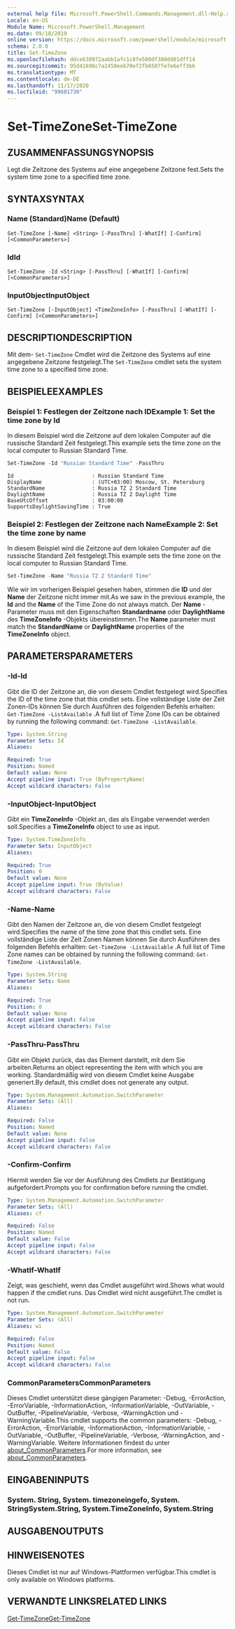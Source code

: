 ```yaml
---
external help file: Microsoft.PowerShell.Commands.Management.dll-Help.xml
Locale: en-US
Module Name: Microsoft.PowerShell.Management
ms.date: 09/18/2019
online version: https://docs.microsoft.com/powershell/module/microsoft.powershell.management/set-timezone?view=powershell-7.2&WT.mc_id=ps-gethelp
schema: 2.0.0
title: Set-TimeZone
ms.openlocfilehash: ddce638972aabb1afc1c8fe500df380dd01dff14
ms.sourcegitcommit: 95d41698c7a2450eeb70ef2fb6507fe7e6eff3b6
ms.translationtype: MT
ms.contentlocale: de-DE
ms.lasthandoff: 11/17/2020
ms.locfileid: "99601730"
---
```

# <span data-ttu-id="cad8a-102">Set-TimeZone</span><span class="sxs-lookup"><span data-stu-id="cad8a-102">Set-TimeZone</span></span>

## <span data-ttu-id="cad8a-103">ZUSAMMENFASSUNG</span><span class="sxs-lookup"><span data-stu-id="cad8a-103">SYNOPSIS</span></span>
<span data-ttu-id="cad8a-104">Legt die Zeitzone des Systems auf eine angegebene Zeitzone fest.</span><span class="sxs-lookup"><span data-stu-id="cad8a-104">Sets the system time zone to a specified time zone.</span></span>

## <span data-ttu-id="cad8a-105">SYNTAX</span><span class="sxs-lookup"><span data-stu-id="cad8a-105">SYNTAX</span></span>

### <span data-ttu-id="cad8a-106">Name (Standard)</span><span class="sxs-lookup"><span data-stu-id="cad8a-106">Name (Default)</span></span>

```
Set-TimeZone [-Name] <String> [-PassThru] [-WhatIf] [-Confirm] [<CommonParameters>]
```

### <span data-ttu-id="cad8a-107">Id</span><span class="sxs-lookup"><span data-stu-id="cad8a-107">Id</span></span>

```
Set-TimeZone -Id <String> [-PassThru] [-WhatIf] [-Confirm] [<CommonParameters>]
```

### <span data-ttu-id="cad8a-108">InputObject</span><span class="sxs-lookup"><span data-stu-id="cad8a-108">InputObject</span></span>

```
Set-TimeZone [-InputObject] <TimeZoneInfo> [-PassThru] [-WhatIf] [-Confirm] [<CommonParameters>]
```

## <span data-ttu-id="cad8a-109">DESCRIPTION</span><span class="sxs-lookup"><span data-stu-id="cad8a-109">DESCRIPTION</span></span>

<span data-ttu-id="cad8a-110">Mit dem- `Set-TimeZone` Cmdlet wird die Zeitzone des Systems auf eine angegebene Zeitzone festgelegt.</span><span class="sxs-lookup"><span data-stu-id="cad8a-110">The `Set-TimeZone` cmdlet sets the system time zone to a specified time zone.</span></span>

## <span data-ttu-id="cad8a-111">BEISPIELE</span><span class="sxs-lookup"><span data-stu-id="cad8a-111">EXAMPLES</span></span>

### <span data-ttu-id="cad8a-112">Beispiel 1: Festlegen der Zeitzone nach ID</span><span class="sxs-lookup"><span data-stu-id="cad8a-112">Example 1: Set the time zone by Id</span></span>

<span data-ttu-id="cad8a-113">In diesem Beispiel wird die Zeitzone auf dem lokalen Computer auf die russische Standard Zeit festgelegt.</span><span class="sxs-lookup"><span data-stu-id="cad8a-113">This example sets the time zone on the local computer to Russian Standard Time.</span></span>

```powershell
Set-TimeZone -Id "Russian Standard Time" -PassThru
```

```Output
Id                         : Russian Standard Time
DisplayName                : (UTC+03:00) Moscow, St. Petersburg
StandardName               : Russia TZ 2 Standard Time
DaylightName               : Russia TZ 2 Daylight Time
BaseUtcOffset              : 03:00:00
SupportsDaylightSavingTime : True
```

### <span data-ttu-id="cad8a-114">Beispiel 2: Festlegen der Zeitzone nach Name</span><span class="sxs-lookup"><span data-stu-id="cad8a-114">Example 2: Set the time zone by name</span></span>

<span data-ttu-id="cad8a-115">In diesem Beispiel wird die Zeitzone auf dem lokalen Computer auf die russische Standard Zeit festgelegt.</span><span class="sxs-lookup"><span data-stu-id="cad8a-115">This example sets the time zone on the local computer to Russian Standard Time.</span></span>

```powershell
Set-TimeZone -Name "Russia TZ 2 Standard Time"
```

<span data-ttu-id="cad8a-116">Wie wir im vorherigen Beispiel gesehen haben, stimmen die **ID** und der **Name** der Zeitzone nicht immer mit.</span><span class="sxs-lookup"><span data-stu-id="cad8a-116">As we saw in the previous example, the **Id** and the **Name** of the Time Zone do not always match.</span></span>
<span data-ttu-id="cad8a-117">Der **Name** -Parameter muss mit den Eigenschaften **Standardname** oder **DaylightName** des **TimeZoneInfo** -Objekts übereinstimmen.</span><span class="sxs-lookup"><span data-stu-id="cad8a-117">The **Name** parameter must match the **StandardName** or **DaylightName** properties of the **TimeZoneInfo** object.</span></span>

## <span data-ttu-id="cad8a-118">PARAMETERS</span><span class="sxs-lookup"><span data-stu-id="cad8a-118">PARAMETERS</span></span>

### <span data-ttu-id="cad8a-119">-Id</span><span class="sxs-lookup"><span data-stu-id="cad8a-119">-Id</span></span>

<span data-ttu-id="cad8a-120">Gibt die ID der Zeitzone an, die von diesem Cmdlet festgelegt wird.</span><span class="sxs-lookup"><span data-stu-id="cad8a-120">Specifies the ID of the time zone that this cmdlet sets.</span></span> <span data-ttu-id="cad8a-121">Eine vollständige Liste der Zeit Zonen-IDs können Sie durch Ausführen des folgenden Befehls erhalten: `Get-TimeZone -ListAvailable` .</span><span class="sxs-lookup"><span data-stu-id="cad8a-121">A full list of Time Zone IDs can be obtained by running the following command: `Get-TimeZone -ListAvailable`.</span></span>

```yaml
Type: System.String
Parameter Sets: Id
Aliases:

Required: True
Position: Named
Default value: None
Accept pipeline input: True (ByPropertyName)
Accept wildcard characters: False
```

### <span data-ttu-id="cad8a-122">-InputObject</span><span class="sxs-lookup"><span data-stu-id="cad8a-122">-InputObject</span></span>

<span data-ttu-id="cad8a-123">Gibt ein **TimeZoneInfo** -Objekt an, das als Eingabe verwendet werden soll.</span><span class="sxs-lookup"><span data-stu-id="cad8a-123">Specifies a **TimeZoneInfo** object to use as input.</span></span>

```yaml
Type: System.TimeZoneInfo
Parameter Sets: InputObject
Aliases:

Required: True
Position: 0
Default value: None
Accept pipeline input: True (ByValue)
Accept wildcard characters: False
```

### <span data-ttu-id="cad8a-124">-Name</span><span class="sxs-lookup"><span data-stu-id="cad8a-124">-Name</span></span>

<span data-ttu-id="cad8a-125">Gibt den Namen der Zeitzone an, die von diesem Cmdlet festgelegt wird.</span><span class="sxs-lookup"><span data-stu-id="cad8a-125">Specifies the name of the time zone that this cmdlet sets.</span></span> <span data-ttu-id="cad8a-126">Eine vollständige Liste der Zeit Zonen Namen können Sie durch Ausführen des folgenden Befehls erhalten: `Get-TimeZone -ListAvailable` .</span><span class="sxs-lookup"><span data-stu-id="cad8a-126">A full list of Time Zone names can be obtained by running the following command: `Get-TimeZone -ListAvailable`.</span></span>

```yaml
Type: System.String
Parameter Sets: Name
Aliases:

Required: True
Position: 0
Default value: None
Accept pipeline input: False
Accept wildcard characters: False
```

### <span data-ttu-id="cad8a-127">-PassThru</span><span class="sxs-lookup"><span data-stu-id="cad8a-127">-PassThru</span></span>

<span data-ttu-id="cad8a-128">Gibt ein Objekt zurück, das das Element darstellt, mit dem Sie arbeiten.</span><span class="sxs-lookup"><span data-stu-id="cad8a-128">Returns an object representing the item with which you are working.</span></span> <span data-ttu-id="cad8a-129">Standardmäßig wird von diesem Cmdlet keine Ausgabe generiert.</span><span class="sxs-lookup"><span data-stu-id="cad8a-129">By default, this cmdlet does not generate any output.</span></span>

```yaml
Type: System.Management.Automation.SwitchParameter
Parameter Sets: (All)
Aliases:

Required: False
Position: Named
Default value: None
Accept pipeline input: False
Accept wildcard characters: False
```

### <span data-ttu-id="cad8a-130">-Confirm</span><span class="sxs-lookup"><span data-stu-id="cad8a-130">-Confirm</span></span>

<span data-ttu-id="cad8a-131">Hiermit werden Sie vor der Ausführung des Cmdlets zur Bestätigung aufgefordert.</span><span class="sxs-lookup"><span data-stu-id="cad8a-131">Prompts you for confirmation before running the cmdlet.</span></span>

```yaml
Type: System.Management.Automation.SwitchParameter
Parameter Sets: (All)
Aliases: cf

Required: False
Position: Named
Default value: False
Accept pipeline input: False
Accept wildcard characters: False
```

### <span data-ttu-id="cad8a-132">-WhatIf</span><span class="sxs-lookup"><span data-stu-id="cad8a-132">-WhatIf</span></span>

<span data-ttu-id="cad8a-133">Zeigt, was geschieht, wenn das Cmdlet ausgeführt wird.</span><span class="sxs-lookup"><span data-stu-id="cad8a-133">Shows what would happen if the cmdlet runs.</span></span> <span data-ttu-id="cad8a-134">Das Cmdlet wird nicht ausgeführt.</span><span class="sxs-lookup"><span data-stu-id="cad8a-134">The cmdlet is not run.</span></span>

```yaml
Type: System.Management.Automation.SwitchParameter
Parameter Sets: (All)
Aliases: wi

Required: False
Position: Named
Default value: False
Accept pipeline input: False
Accept wildcard characters: False
```

### <span data-ttu-id="cad8a-135">CommonParameters</span><span class="sxs-lookup"><span data-stu-id="cad8a-135">CommonParameters</span></span>

<span data-ttu-id="cad8a-136">Dieses Cmdlet unterstützt diese gängigen Parameter: -Debug, -ErrorAction, -ErrorVariable, -InformationAction, -InformationVariable, -OutVariable, -OutBuffer, -PipelineVariable, -Verbose, -WarningAction und -WarningVariable.</span><span class="sxs-lookup"><span data-stu-id="cad8a-136">This cmdlet supports the common parameters: -Debug, -ErrorAction, -ErrorVariable, -InformationAction, -InformationVariable, -OutVariable, -OutBuffer, -PipelineVariable, -Verbose, -WarningAction, and -WarningVariable.</span></span> <span data-ttu-id="cad8a-137">Weitere Informationen findest du unter [about_CommonParameters](https://go.microsoft.com/fwlink/?LinkID=113216).</span><span class="sxs-lookup"><span data-stu-id="cad8a-137">For more information, see [about_CommonParameters](https://go.microsoft.com/fwlink/?LinkID=113216).</span></span>

## <span data-ttu-id="cad8a-138">EINGABEN</span><span class="sxs-lookup"><span data-stu-id="cad8a-138">INPUTS</span></span>

### <span data-ttu-id="cad8a-139">System. String, System. timezoneingefo, System. String</span><span class="sxs-lookup"><span data-stu-id="cad8a-139">System.String, System.TimeZoneInfo, System.String</span></span>

## <span data-ttu-id="cad8a-140">AUSGABEN</span><span class="sxs-lookup"><span data-stu-id="cad8a-140">OUTPUTS</span></span>

## <span data-ttu-id="cad8a-141">HINWEISE</span><span class="sxs-lookup"><span data-stu-id="cad8a-141">NOTES</span></span>

<span data-ttu-id="cad8a-142">Dieses Cmdlet ist nur auf Windows-Plattformen verfügbar.</span><span class="sxs-lookup"><span data-stu-id="cad8a-142">This cmdlet is only available on Windows platforms.</span></span>

## <span data-ttu-id="cad8a-143">VERWANDTE LINKS</span><span class="sxs-lookup"><span data-stu-id="cad8a-143">RELATED LINKS</span></span>

[<span data-ttu-id="cad8a-144">Get-TimeZone</span><span class="sxs-lookup"><span data-stu-id="cad8a-144">Get-TimeZone</span></span>](Get-TimeZone.md)
